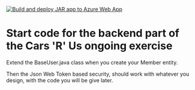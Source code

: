 [![Build and deploy JAR app to Azure Web App](https://github.com/Frederikmahipal/cars-r-us/actions/workflows/main_cars3rdsem.yml/badge.svg)](https://github.com/Frederikmahipal/cars-r-us/actions/workflows/main_cars3rdsem.yml)

# Start code for the backend part of the Cars 'R' Us ongoing exercise

Extend the BaseUser.java class when you create your Member entity. 

Then the Json Web Token based security, should work with whatever you design, with the code you will be give later.

